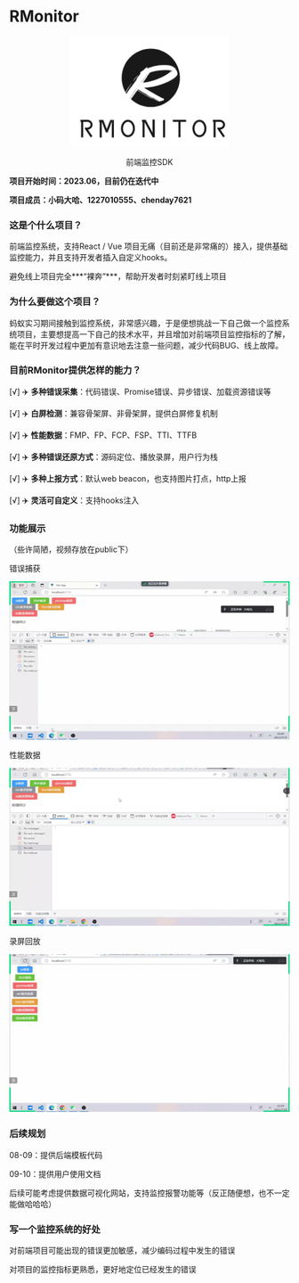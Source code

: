 <!--
 * @Descripttion: 
 * @version: 
 * @Author: ZhengXiaoRui
 * @email: zheng20010712@163.com
 * @Date: 2023-07-29 16:09:19
 * @LastEditors: ZhengXiaoRui
 * @LastEditTime: 2023-07-30 18:15:53
-->
# RMonitor

<div align="center">
    <img src="./public/logo.png" alt="rmonitor-logo" height="">
    <p>前端监控SDK</p>
</div>

**项目开始时间：2023.06，目前仍在迭代中**

**项目成员：小码大哈、1227010555、chenday7621**

### 这是个什么项目？

前端监控系统，支持React / Vue 项目无痛（目前还是非常痛的）接入，提供基础监控能力，并且支持开发者插入自定义hooks。

避免线上项目完全***“裸奔”***，帮助开发者时刻紧盯线上项目

### 为什么要做这个项目？

蚂蚁实习期间接触到监控系统，非常感兴趣，于是便想挑战一下自己做一个监控系统项目，主要想提高一下自己的技术水平，并且增加对前端项目监控指标的了解，能在平时开发过程中更加有意识地去注意一些问题，减少代码BUG、线上故障。

### 目前RMonitor提供怎样的能力？

[√] ✈️ **多种错误采集**：代码错误、Promise错误、异步错误、加载资源错误等

[√] ✈️ **白屏检测**：兼容骨架屏、非骨架屏，提供白屏修复机制

[√] ✈️ **性能数据**：FMP、FP、FCP、FSP、TTI、TTFB

[√] ✈️ **多种错误还原方式**：源码定位、播放录屏，用户行为栈

[√] ✈️ **多种上报方式**：默认web beacon，也支持图片打点，http上报

[√] ✈️ **灵活可自定义**：支持hooks注入

### 功能展示

（些许简陋，视频存放在public下）

错误捕获

![error-catch.gif](public/errorCatch.gif)

性能数据

![performance.gif](public/performance.gif)

录屏回放

![error-replay.gif](public/errorReplay.gif)

### 后续规划

08-09：提供后端模板代码

09-10：提供用户使用文档

后续可能考虑提供数据可视化网站，支持监控报警功能等（反正随便想，也不一定能做哈哈哈）

### 写一个监控系统的好处

对前端项目可能出现的错误更加敏感，减少编码过程中发生的错误

对项目的监控指标更熟悉，更好地定位已经发生的错误
